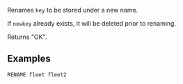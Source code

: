 <!--
layout:  index.html
title:   RENAME - Tile38
class:   command
super:   documentation
command: rename
-->

Renames `key` to be stored under a new name.

If `newkey` already exists, it will be deleted prior to renaming.

Returns "OK". 

## Examples

```tile38
RENAME fleet fleet2
```
